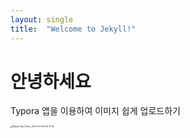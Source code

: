 ```yaml
---
layout: single
title:  "Welcome to Jekyll!"
---
```


# 안녕하세요

Typora 앱을 이용하여 이미지 쉽게 업로드하기



<img src="/Users/shimsomin/Documents/GitHub/sominshim.github.io/images/2021-10-29/KakaoTalk_Photo_2021-09-08-08-17-50.jpeg" alt="KakaoTalk_Photo_2021-09-08-08-17-50" style="zoom:25%;" />

